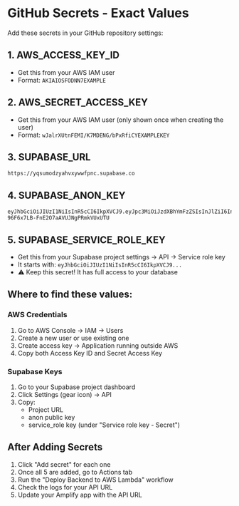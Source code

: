 # GitHub Secrets - Exact Values

Add these secrets in your GitHub repository settings:

## 1. AWS_ACCESS_KEY_ID

- Get this from your AWS IAM user
- Format: `AKIAIOSFODNN7EXAMPLE`

## 2. AWS_SECRET_ACCESS_KEY

- Get this from your AWS IAM user (only shown once when creating the user)
- Format: `wJalrXUtnFEMI/K7MDENG/bPxRfiCYEXAMPLEKEY`

## 3. SUPABASE_URL

```
https://yqsumodzyahvxywwfpnc.supabase.co
```

## 4. SUPABASE_ANON_KEY

```
eyJhbGciOiJIUzI1NiIsInR5cCI6IkpXVCJ9.eyJpc3MiOiJzdXBhYmFzZSIsInJlZiI6Inlxc3Vtb2R6eWFodnl5d3dmcG5jIiwicm9sZSI6ImFub24iLCJpYXQiOjE3MzY5NDQzNDAsImV4cCI6MjA1MjUyMDM0MH0.qjSUPPm3dN-96F6x7LB-FnE2O7aAVUJNgPRmkVUxUTU
```

## 5. SUPABASE_SERVICE_ROLE_KEY

- Get this from your Supabase project settings → API → Service role key
- It starts with: `eyJhbGciOiJIUzI1NiIsInR5cCI6IkpXVCJ9...`
- ⚠️ Keep this secret! It has full access to your database

## Where to find these values:

### AWS Credentials

1. Go to AWS Console → IAM → Users
2. Create a new user or use existing one
3. Create access key → Application running outside AWS
4. Copy both Access Key ID and Secret Access Key

### Supabase Keys

1. Go to your Supabase project dashboard
2. Click Settings (gear icon) → API
3. Copy:
   - Project URL
   - anon public key
   - service_role key (under "Service role key - Secret")

## After Adding Secrets

1. Click "Add secret" for each one
2. Once all 5 are added, go to Actions tab
3. Run the "Deploy Backend to AWS Lambda" workflow
4. Check the logs for your API URL
5. Update your Amplify app with the API URL
